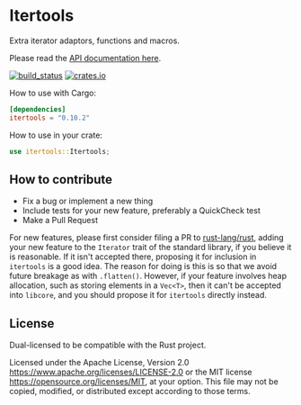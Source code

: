 # Itertools

Extra iterator adaptors, functions and macros.

Please read the [API documentation here](https://docs.rs/itertools/).

[![build_status](https://github.com/rust-itertools/itertools/actions/workflows/ci.yml/badge.svg)](https://github.com/rust-itertools/itertools/actions)
[![crates.io](https://img.shields.io/crates/v/itertools.svg)](https://crates.io/crates/itertools)

How to use with Cargo:

```toml
[dependencies]
itertools = "0.10.2"
```

How to use in your crate:

```rust
use itertools::Itertools;
```

## How to contribute

- Fix a bug or implement a new thing
- Include tests for your new feature, preferably a QuickCheck test
- Make a Pull Request

For new features, please first consider filing a PR to [rust-lang/rust](https://github.com/rust-lang/rust),
adding your new feature to the `Iterator` trait of the standard library, if you believe it is reasonable.
If it isn't accepted there, proposing it for inclusion in ``itertools`` is a good idea.
The reason for doing is this is so that we avoid future breakage as with ``.flatten()``.
However, if your feature involves heap allocation, such as storing elements in a ``Vec<T>``,
then it can't be accepted into ``libcore``, and you should propose it for ``itertools`` directly instead.

## License

Dual-licensed to be compatible with the Rust project.

Licensed under the Apache License, Version 2.0
https://www.apache.org/licenses/LICENSE-2.0 or the MIT license
https://opensource.org/licenses/MIT, at your
option. This file may not be copied, modified, or distributed
except according to those terms.
